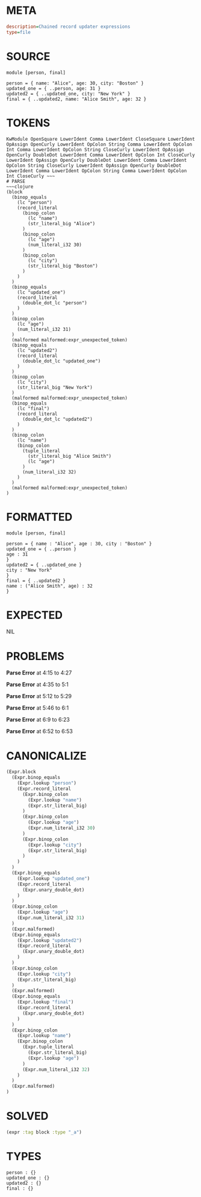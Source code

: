 # META
~~~ini
description=Chained record updater expressions
type=file
~~~
# SOURCE
~~~roc
module [person, final]

person = { name: "Alice", age: 30, city: "Boston" }
updated_one = { ..person, age: 31 }
updated2 = { ..updated_one, city: "New York" }
final = { ..updated2, name: "Alice Smith", age: 32 }
~~~
# TOKENS
~~~text
KwModule OpenSquare LowerIdent Comma LowerIdent CloseSquare LowerIdent OpAssign OpenCurly LowerIdent OpColon String Comma LowerIdent OpColon Int Comma LowerIdent OpColon String CloseCurly LowerIdent OpAssign OpenCurly DoubleDot LowerIdent Comma LowerIdent OpColon Int CloseCurly LowerIdent OpAssign OpenCurly DoubleDot LowerIdent Comma LowerIdent OpColon String CloseCurly LowerIdent OpAssign OpenCurly DoubleDot LowerIdent Comma LowerIdent OpColon String Comma LowerIdent OpColon Int CloseCurly ~~~
# PARSE
~~~clojure
(block
  (binop_equals
    (lc "person")
    (record_literal
      (binop_colon
        (lc "name")
        (str_literal_big "Alice")
      )
      (binop_colon
        (lc "age")
        (num_literal_i32 30)
      )
      (binop_colon
        (lc "city")
        (str_literal_big "Boston")
      )
    )
  )
  (binop_equals
    (lc "updated_one")
    (record_literal
      (double_dot_lc "person")
    )
  )
  (binop_colon
    (lc "age")
    (num_literal_i32 31)
  )
  (malformed malformed:expr_unexpected_token)
  (binop_equals
    (lc "updated2")
    (record_literal
      (double_dot_lc "updated_one")
    )
  )
  (binop_colon
    (lc "city")
    (str_literal_big "New York")
  )
  (malformed malformed:expr_unexpected_token)
  (binop_equals
    (lc "final")
    (record_literal
      (double_dot_lc "updated2")
    )
  )
  (binop_colon
    (lc "name")
    (binop_colon
      (tuple_literal
        (str_literal_big "Alice Smith")
        (lc "age")
      )
      (num_literal_i32 32)
    )
  )
  (malformed malformed:expr_unexpected_token)
)
~~~
# FORMATTED
~~~roc
module [person, final]

person = { name : "Alice", age : 30, city : "Boston" }
updated_one = { ..person }
age : 31
}
updated2 = { ..updated_one }
city : "New York"
}
final = { ..updated2 }
name : ("Alice Smith", age) : 32
}
~~~
# EXPECTED
NIL
# PROBLEMS
**Parse Error**
at 4:15 to 4:27

**Parse Error**
at 4:35 to 5:1

**Parse Error**
at 5:12 to 5:29

**Parse Error**
at 5:46 to 6:1

**Parse Error**
at 6:9 to 6:23

**Parse Error**
at 6:52 to 6:53

# CANONICALIZE
~~~clojure
(Expr.block
  (Expr.binop_equals
    (Expr.lookup "person")
    (Expr.record_literal
      (Expr.binop_colon
        (Expr.lookup "name")
        (Expr.str_literal_big)
      )
      (Expr.binop_colon
        (Expr.lookup "age")
        (Expr.num_literal_i32 30)
      )
      (Expr.binop_colon
        (Expr.lookup "city")
        (Expr.str_literal_big)
      )
    )
  )
  (Expr.binop_equals
    (Expr.lookup "updated_one")
    (Expr.record_literal
      (Expr.unary_double_dot)
    )
  )
  (Expr.binop_colon
    (Expr.lookup "age")
    (Expr.num_literal_i32 31)
  )
  (Expr.malformed)
  (Expr.binop_equals
    (Expr.lookup "updated2")
    (Expr.record_literal
      (Expr.unary_double_dot)
    )
  )
  (Expr.binop_colon
    (Expr.lookup "city")
    (Expr.str_literal_big)
  )
  (Expr.malformed)
  (Expr.binop_equals
    (Expr.lookup "final")
    (Expr.record_literal
      (Expr.unary_double_dot)
    )
  )
  (Expr.binop_colon
    (Expr.lookup "name")
    (Expr.binop_colon
      (Expr.tuple_literal
        (Expr.str_literal_big)
        (Expr.lookup "age")
      )
      (Expr.num_literal_i32 32)
    )
  )
  (Expr.malformed)
)
~~~
# SOLVED
~~~clojure
(expr :tag block :type "_a")
~~~
# TYPES
~~~roc
person : {}
updated_one : {}
updated2 : {}
final : {}
~~~
